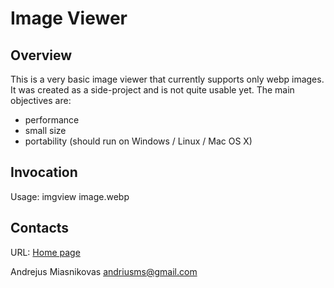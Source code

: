 Image Viewer
============

Overview
--------

This is a very basic image viewer that currently supports only webp images.
It was created as a side-project and is not quite usable yet. The main
objectives are:

- performance
- small size
- portability (should run on Windows / Linux / Mac OS X)

Invocation
----------

Usage: imgview image.webp

Contacts
--------

URL: [Home page](http://andrius.miasnikovas.lt)

Andrejus Miasnikovas <andriusms@gmail.com>

